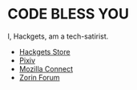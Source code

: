 # CODE BLESS YOU

I, Hackgets, am a tech-satirist.

- [Hackgets Store](https://hackgets.booth.pm/)
- [Pixiv](https://www.pixiv.net/users/81706535)
- [Mozilla Connect](https://connect.mozilla.org/t5/user/viewprofilepage/user-id/3954)
- [Zorin Forum](https://forum.zorin.com/u/Hackgets/)

